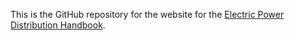 
This is the GitHub repository for the website for the
[Electric Power Distribution Handbook](http://distributionhandbook.com).
